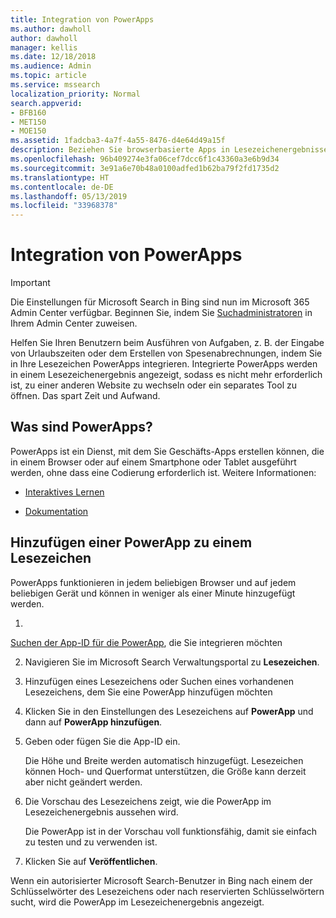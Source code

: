 ```yaml
---
title: Integration von PowerApps
ms.author: dawholl
author: dawholl
manager: kellis
ms.date: 12/18/2018
ms.audience: Admin
ms.topic: article
ms.service: mssearch
localization_priority: Normal
search.appverid:
- BFB160
- MET150
- MOE150
ms.assetid: 1fadcba3-4a7f-4a55-8476-d4e64d49a15f
description: Beziehen Sie browserbasierte Apps in Lesezeichenergebnisse für Microsoft Search ein.
ms.openlocfilehash: 96b409274e3fa06cef7dcc6f1c43360a3e6b9d34
ms.sourcegitcommit: 3e91a6e70b48a0100adfed1b62ba79f2fd1735d2
ms.translationtype: HT
ms.contentlocale: de-DE
ms.lasthandoff: 05/13/2019
ms.locfileid: "33968378"
---
```

# <a name="integrate-powerapps"></a>Integration von PowerApps

> [!IMPORTANT]
> Die Einstellungen für Microsoft Search in Bing sind nun im Microsoft 365 Admin Center verfügbar. Beginnen Sie, indem Sie [Suchadministratoren](https://docs.microsoft.com/de-DE/microsoftsearch/setup-microsoft-search#step-2-assign-search-admin-and-search-editor) in Ihrem Admin Center zuweisen.
    
Helfen Sie Ihren Benutzern beim Ausführen von Aufgaben, z. B. der Eingabe von Urlaubszeiten oder dem Erstellen von Spesenabrechnungen, indem Sie in Ihre Lesezeichen PowerApps integrieren. Integrierte PowerApps werden in einem Lesezeichenergebnis angezeigt, sodass es nicht mehr erforderlich ist, zu einer anderen Website zu wechseln oder ein separates Tool zu öffnen. Das spart Zeit und Aufwand.
  
## <a name="what-are-powerapps"></a>Was sind PowerApps?

PowerApps ist ein Dienst, mit dem Sie Geschäfts-Apps erstellen können, die in einem Browser oder auf einem Smartphone oder Tablet ausgeführt werden, ohne dass eine Codierung erforderlich ist. Weitere Informationen:
  
- 
  [Interaktives Lernen](https://docs.microsoft.com/de-DE/learn/browse/?products=powerapps)
    
- 
  [Dokumentation](https://docs.microsoft.com/de-DE/powerapps/)
    
## <a name="add-a-powerapp-to-a-bookmark"></a>Hinzufügen einer PowerApp zu einem Lesezeichen

PowerApps funktionieren in jedem beliebigen Browser und auf jedem beliebigen Gerät und können in weniger als einer Minute hinzugefügt werden.
  
1. 
  [Suchen der App-ID für die PowerApp](https://docs.microsoft.com/de-DE/powerapps/maker/canvas-apps/get-sessionid#get-an-app-id), die Sie integrieren möchten 
    
2. Navigieren Sie im Microsoft Search Verwaltungsportal zu **Lesezeichen**.
    
3. Hinzufügen eines Lesezeichens oder Suchen eines vorhandenen Lesezeichens, dem Sie eine PowerApp hinzufügen möchten
    
4. Klicken Sie in den Einstellungen des Lesezeichens auf **PowerApp** und dann auf **PowerApp hinzufügen**.
    
5. Geben oder fügen Sie die App-ID ein.
    
    Die Höhe und Breite werden automatisch hinzugefügt. Lesezeichen können Hoch- und Querformat unterstützen, die Größe kann derzeit aber nicht geändert werden.
    
6. Die Vorschau des Lesezeichens zeigt, wie die PowerApp im Lesezeichenergebnis aussehen wird.
    
    Die PowerApp ist in der Vorschau voll funktionsfähig, damit sie einfach zu testen und zu verwenden ist.
    
7. Klicken Sie auf **Veröffentlichen**.
    
Wenn ein autorisierter Microsoft Search-Benutzer in Bing nach einem der Schlüsselwörter des Lesezeichens oder nach reservierten Schlüsselwörtern sucht, wird die PowerApp im Lesezeichenergebnis angezeigt.

  

